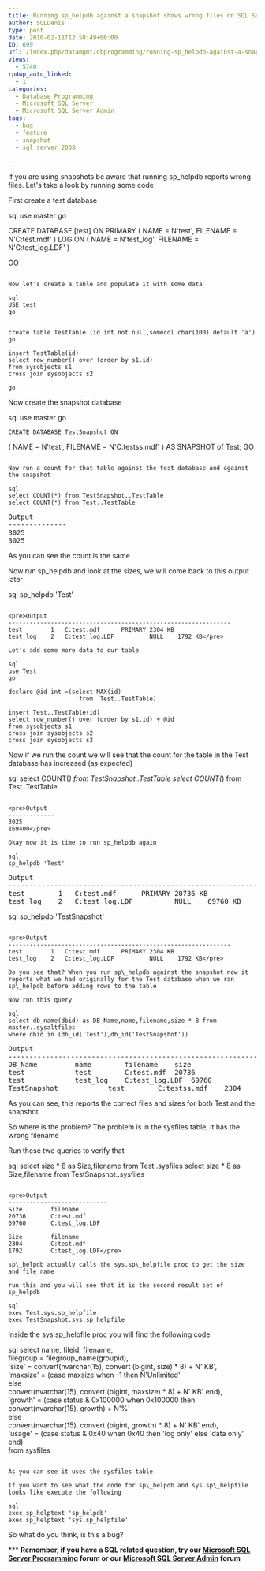 ```yaml
---
title: Running sp_helpdb against a snapshot shows wrong files on SQL Server 2008
author: SQLDenis
type: post
date: 2010-02-11T12:58:49+00:00
ID: 699
url: /index.php/datamgmt/dbprogramming/running-sp_helpdb-against-a-snapshot-sho-2008/
views:
  - 5740
rp4wp_auto_linked:
  - 1
categories:
  - Database Programming
  - Microsoft SQL Server
  - Microsoft SQL Server Admin
tags:
  - bug
  - feature
  - snapshot
  - sql server 2008

---
```

If you are using snapshots be aware that running sp_helpdb reports wrong files. Let's take a look by running some code

First create a test database

sql
use master
go

CREATE DATABASE [test] ON  PRIMARY 
( NAME = N'test', FILENAME = N'C:test.mdf'  )
 LOG ON 
( NAME = N'test_log', FILENAME = N'C:test_log.LDF' )

GO
```

Now let's create a table and populate it with some data

sql
USE test
go


create table TestTable (id int not null,somecol char(100) default 'a')
go

insert TestTable(id)
select row_number() over (order by s1.id)
from sysobjects s1
cross join sysobjects s2

go
```
Now create the snapshot database

sql
use master
go

    
    CREATE DATABASE TestSnapshot ON  
( NAME = N'test', FILENAME = N'C:testss.mdf' )
  AS SNAPSHOT of Test;
GO
```

Now run a count for that table against the test database and against the snapshot

sql
select COUNT(*) from TestSnapshot..TestTable
select COUNT(*) from Test..TestTable
```

<pre>Output
--------------
3025
3025</pre>

As you can see the count is the same

Now run sp_helpdb and look at the sizes, we will come back to this output later

sql
sp_helpdb 'Test'
```

<pre>Output
---------------------------------------------------------------
test		1	C:test.mdf		PRIMARY	2304 KB
test_log	2	C:test_log.LDF	        NULL	1792 KB</pre>

Let's add some more data to our table

sql
use Test
go

declare @id int =(select MAX(id)
					from  Test..TestTable)

insert Test..TestTable(id)
select row_number() over (order by s1.id) + @id
from sysobjects s1
cross join sysobjects s2
cross join sysobjects s3
```

Now if we run the count we will see that the count for the table in the Test database has increased (as expected)

sql
select COUNT(*) from TestSnapshot..TestTable
select COUNT(*) from Test..TestTable
```

<pre>Output
-------------
3025
169400</pre>

Okay now it is time to run sp_helpdb again

sql
sp_helpdb 'Test'
```

<pre>Output
---------------------------------------------------------------
test		1	C:test.mdf		PRIMARY	20736 KB
test_log	2	C:test_log.LDF	        NULL	69760 KB</pre>

sql
sp_helpdb 'TestSnapshot'
```

<pre>Output
---------------------------------------------------------------
test		1	C:test.mdf		PRIMARY	2304 KB
test_log	2	C:test_log.LDF	        NULL	1792 KB</pre>

Do you see that? When you run sp\_helpdb against the snapshot now it reports what we had originally for the Test database when we ran sp\_helpdb before adding rows to the table

Now run this query

sql
select db_name(dbid) as DB_Name,name,filename,size * 8 from master..sysaltfiles
where dbid in (db_id('Test'),db_id('TestSnapshot'))
```

<pre>Output
---------------------------------------------------------------
DB_Name			name		filename	size
test			test		C:test.mdf	20736
test			test_log	C:test_log.LDF	69760
TestSnapshot	        test		C:testss.mdf	2304</pre>

As you can see, this reports the correct files and sizes for both Test and the snapshot.

So where is the problem? The problem is in the sysfiles table, it has the wrong filename

Run these two queries to verify that

sql
select size * 8 as Size,filename from Test..sysfiles
select size * 8 as Size,filename from TestSnapshot..sysfiles
```

<pre>Output
----------------------------
Size        filename
20736       C:test.mdf
69760       C:test_log.LDF

Size        filename
2304        C:test.mdf
1792        C:test_log.LDF</pre>

sp\_helpdb actually calls the sys.sp\_helpfile proc to get the size and file name
  
run this and you will see that it is the second result set of sp_helpdb

sql
exec Test.sys.sp_helpfile
exec TestSnapshot.sys.sp_helpfile
```

Inside the sys.sp_helpfile proc you will find the following code

sql
select  name,  fileid, filename,  
 filegroup = filegroup_name(groupid),  
 'size' = convert(nvarchar(15), convert (bigint, size) * 8) + N' KB',  
 'maxsize' = (case maxsize when -1 then N'Unlimited'  
   else  
   convert(nvarchar(15), convert (bigint, maxsize) * 8) + N' KB' end),  
 'growth' = (case status & 0x100000 when 0x100000 then  
  convert(nvarchar(15), growth) + N'%'  
  else  
  convert(nvarchar(15), convert (bigint, growth) * 8) + N' KB' end),  
 'usage' = (case status & 0x40 when 0x40 then 'log only' else 'data only' end)  
 from sysfiles  
 
```

As you can see it uses the sysfiles table

If you want to see what the code for sp\_helpdb and sys.sp\_helpfile looks like execute the following

sql
exec sp_helptext 'sp_helpdb'
exec sp_helptext 'sys.sp_helpfile'
```

So what do you think, is this a bug?

\*** **Remember, if you have a SQL related question, try our [Microsoft SQL Server Programming][1] forum or our [Microsoft SQL Server Admin][2] forum**<ins></ins>

 [1]: http://forum.ltd.local/viewforum.php?f=17
 [2]: http://forum.ltd.local/viewforum.php?f=22